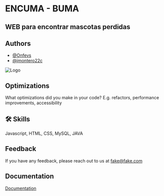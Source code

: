 
# ENCUMA - BUMA

## WEB para encontrar mascotas perdidas


## Authors

- [@Onfevs](https://github.com/onfevs)
- [@jmontero22c](https://github.com/jmontero22c)



![Logo](https://dev-to-uploads.s3.amazonaws.com/uploads/articles/th5xamgrr6se0x5ro4g6.png)


## Optimizations

What optimizations did you make in your code? E.g. refactors, performance improvements, accessibility


## 🛠 Skills
Javascript, HTML, CSS, MySQL, JAVA


## Feedback

If you have any feedback, please reach out to us at fake@fake.com


## Documentation

[Documentation](https://linktodocumentation)

